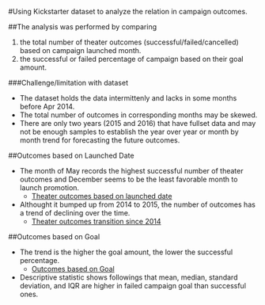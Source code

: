#Using Kickstarter dataset to analyze the relation in campaign outcomes.

##The analysis was performed by comparing  
1. the total number of theater outcomes (successful/failed/cancelled) based on campaign launched month.
2. the successful or failed percentage of campaign based on their goal amount.

###Challenge/limitation with dataset
- The dataset holds the data intermittenly and lacks in some months before Apr 2014. 
- The total number of outcomes in corresponding months may be skewed. 
- There are only two years (2015 and 2016) that have fullset data and may not be enough samples to establish the year over year or month by month trend for forecasting the future outcomes.

##Outcomes based on Launched Date
- The month of May records the highest successful number of theater outcomes and December seems to be the least favorable month to launch promotion.
	- [Theater outcomes based on launched date](https://github.com/Yunaka1269/kickstarter-analysis/blob/master/Theater_Outcomes_vs_Launch.png)
- Althought it bumped up from 2014 to 2015, the number of outcomes has a trend of declining over the time.
	- [Theater outcomes transition since 2014](https://github.com/Yunaka1269/kickstarter-analysis/blob/Other/Theater_Outcomes.png)

##Outcomes based on Goal
- The trend is the higher the goal amount, the lower the successful percentage. 
	- [Outcomes based on Goal](https://github.com/Yunaka1269/kickstarter-analysis/blob/master/Outcomes_vs_goals.png)
- Descriptive statistic shows followings that mean, median, standard  deviation, and IQR are higher in failed campaign goal than successful ones.  
